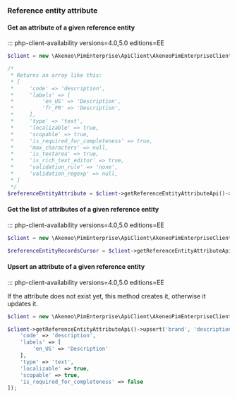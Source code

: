 ### Reference entity attribute

#### Get an attribute of a given reference entity
::: php-client-availability versions=4.0,5.0 editions=EE

```php
$client = new \Akeneo\PimEnterprise\ApiClient\AkeneoPimEnterpriseClientBuilder('http://akeneo.com/')->buildAuthenticatedByPassword('client_id', 'secret', 'admin', 'admin');

/*
 * Returns an array like this:
 * [
 *     'code' => 'description',
 *     'labels' => [
 *         'en_US' => 'Description',
 *         'fr_FR' => 'Description',
 *     ],
 *     'type' => 'text',
 *     'localizable' => true,
 *     'scopable' => true,
 *     'is_required_for_completeness' => true,
 *     'max_characters' => null,
 *     'is_textarea' => true,
 *     'is_rich_text_editor' => true,
 *     'validation_rule' => 'none',
 *     'validation_regexp' => null,
 * ]
 */
$referenceEntityAttribute = $client->getReferenceEntityAttributeApi()->get('brand', 'description');
```

#### Get the list of attributes of a given reference entity
::: php-client-availability versions=4.0,5.0 editions=EE

```php
$client = new \Akeneo\PimEnterprise\ApiClient\AkeneoPimEnterpriseClientBuilder('http://akeneo.com/')->buildAuthenticatedByPassword('client_id', 'secret', 'admin', 'admin');

$referenceEntityRecordsCursor = $client->getReferenceEntityAttributeApi()->all('brand');
```

#### Upsert an attribute of a given reference entity
::: php-client-availability versions=4.0,5.0 editions=EE

If the attribute does not exist yet, this method creates it, otherwise it updates it.

```php
$client = new \Akeneo\PimEnterprise\ApiClient\AkeneoPimEnterpriseClientBuilder('http://akeneo.com/')->buildAuthenticatedByPassword('client_id', 'secret', 'admin', 'admin');

$client->getReferenceEntityAttributeApi()->upsert('brand', 'description', [
    'code' => 'description',
    'labels' => [
        'en_US' => 'Description'
    ],
    'type' => 'text',
    'localizable' => true,
    'scopable' => true,
    'is_required_for_completeness' => false
]);
```
